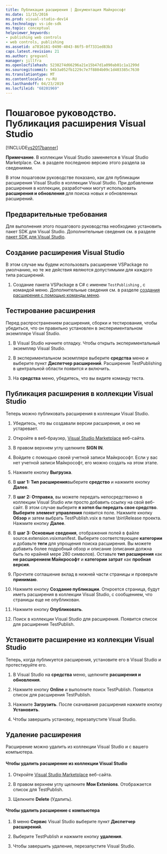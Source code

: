 ```yaml
---
title: Публикация расширения | Документация Майкрософт
ms.date: 11/15/2016
ms.prod: visual-studio-dev14
ms.technology: vs-ide-sdk
ms.topic: conceptual
helpviewer_keywords:
- publishing web controls
- web controls, publishing
ms.assetid: a7816161-0490-4043-86f5-0f7331ed83b3
caps.latest.revision: 21
ms.author: gregvanl
manager: jillfra
ms.openlocfilehash: 5238274d66296a21e15b47d1a090ab01c1a1299d
ms.sourcegitcommit: 94b3a052fb1229c7e7f8804b09c1d403385c7630
ms.translationtype: MT
ms.contentlocale: ru-RU
ms.lasthandoff: 04/23/2019
ms.locfileid: "68201969"
---
```

# <a name="walkthrough-publishing-a-visual-studio-extension"></a>Пошаговое руководство. Публикация расширения Visual Studio
[!INCLUDE[vs2017banner](../includes/vs2017banner.md)]

**Примечание**. В коллекции Visual Studio заменяется в Visual Studio Marketplace. См. в разделе последнюю версию этого раздела за сведениями.

В этом пошаговом руководстве показано, как для публикации расширения Visual Studio в коллекции Visual Studio. При добавлении расширения в коллекции, разработчики могут использовать **расширения и обновления** для поиска новых и обновленных расширений.

## <a name="prerequisites"></a>Предварительные требования
 Для выполнения этого пошагового руководства необходимо установить пакет SDK для Visual Studio. Дополнительные сведения см. в разделе [пакет SDK для Visual Studio](../extensibility/visual-studio-sdk.md).

## <a name="create-a-visual-studio-extension"></a>Создание расширения Visual Studio
 В этом случае мы будем использовать расширение VSPackage по умолчанию, но те же действия являются допустимыми для каждого типа расширений.

1. Создание пакета VSPackage в C# с именем `TestPublishing` , с командой меню. Дополнительные сведения см. в разделе [создания расширения с помощью команды меню](../extensibility/creating-an-extension-with-a-menu-command.md).

## <a name="test-the-extension"></a>Тестирование расширения
 Перед распространением расширения, сборки и тестирования, чтобы убедиться, что он правильно установлен в экспериментальном экземпляре Visual Studio.

1. В Visual Studio начните отладку. Чтобы открыть экспериментальный экземпляр Visual Studio.

2. В экспериментальном экземпляре выберите **средства** меню и выберите пункт **Диспетчер расширений**. Расширение TestPublishing в центральной области появится и включить.

3. На **средства** меню, убедитесь, что вы видите команду теста.

## <a name="publish-the-extension-to-the-visual-studio-gallery"></a>Публикация расширения в коллекции Visual Studio
 Теперь можно публиковать расширения в коллекции Visual Studio.

1. Убедитесь, что вы создавали версии расширения, и оно не устаревает.

2. Откройте в веб-браузер, [Visual Studio Marketplace](https://marketplace.visualstudio.com/) веб-сайта.

3. В правом верхнем углу щелкните **SIGN IN**.

4. Войдите с помощью своей учетной записи Майкрософт. Если у вас нет учетной записи Майкрософт, его можно создать на этом этапе.

5. Нажмите кнопку **Выгрузка**.

6. В **шаг 1: Тип расширения**выберите **средство** и нажмите кнопку **Далее**.

7. В **шаг 2: Отправка**, вы можете передать непосредственно в коллекции Visual Studio или просто добавить ссылку на свой веб-сайт. В этом случае выберите **я хотел бы передать свое средство**. **Выберите элемент управления** появится поле. Нажмите кнопку **Обзор** и затем выбрать TestPublish.vsix в папке \bin\Release проекта. Нажмите кнопку **Далее**.

8. В **шаг 3: Основные сведения**, отображения полей в файле source.extension.vsixmanifest. Выберите соответствующее **категории** и добавьте **теги** для упрощения поиска расширения. Вы можете добавить более подробный обзор и описание (описания должна быть по крайней мере 280 символов). Оставьте **тип расширения** как **не расширением Майкрософт** и **категории затрат** как **пробная версия**.

9. Прочтите соглашение вклад в нижней части страницы и проверьте **принимаю**.

10. Нажмите кнопку **Создание публикации**. Откроется страница, будут иметь расширения в коллекции Visual Studio, с сообщением, что страницы еще не опубликован.

11. Нажмите кнопку **Опубликовать**.

12. Поиск в коллекции Visual Studio для расширения. Появится список для расширения TestPublish.

## <a name="install-the-extension-from-the-visual-studio-gallery"></a>Установите расширение из коллекции Visual Studio
 Теперь, когда публикуется расширения, установите его в Visual Studio и протестируйте его.

1. В Visual Studio на **средства** меню, щелкните **расширения и обновления**.

2. Нажмите кнопку **Online** и выполните поиск TestPublish. Появится список для расширения TestPublish.

3. Нажмите **Загрузить**. После скачивания расширения нажмите кнопку **Установить**.

4. Чтобы завершить установку, перезапустите Visual Studio.

## <a name="removing-the-extension"></a>Удаление расширения
 Расширение можно удалить из коллекции Visual Studio и с вашего компьютера.

#### <a name="to-remove-the-extension-from-the-visual-studio-gallery"></a>Чтобы удалить расширение из коллекции Visual Studio

1. Откройте [Visual Studio Marketplace](https://marketplace.visualstudio.com/) веб-сайта.

2. В правом верхнем углу щелкните **Мои Extenions**. Отображается список для TestPublish.

3. Щелкните **Delete** (Удалить).

#### <a name="to-remove-the-extension-from-your-computer"></a>Чтобы удалить расширение с компьютера

1. В меню **Сервис** Visual Studio выберите пункт **Диспетчер расширений**.

2. Выберите TestPublish и нажмите кнопку **удаления**.

3. Чтобы завершить удаление, перезапустите Visual Studio.
